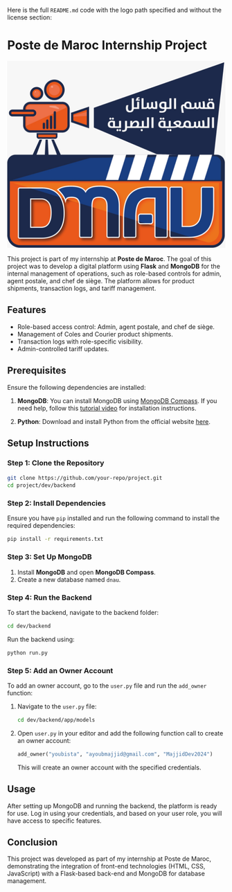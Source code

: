 Here is the full `README.md` code with the logo path specified and without the license section:


# Poste de Maroc Internship Project

![Project Logo](./dev/front-end/imgs/logo.jpg)

This project is part of my internship at **Poste de Maroc**. The goal of this project was to develop a digital platform using **Flask** and **MongoDB** for the internal management of operations, such as role-based controls for admin, agent postale, and chef de siège. The platform allows for product shipments, transaction logs, and tariff management.

## Features

- Role-based access control: Admin, agent postale, and chef de siège.
- Management of Coles and Courier product shipments.
- Transaction logs with role-specific visibility.
- Admin-controlled tariff updates.

## Prerequisites

Ensure the following dependencies are installed:

1. **MongoDB**: You can install MongoDB using [MongoDB Compass](https://www.mongodb.com/try/download/compass). If you need help, follow this [tutorial video](https://youtu.be/gB6WLkSrtJk?si=TgRaMFesh-g5vYpP) for installation instructions.


2. **Python**: Download and install Python from the official website [here](https://www.python.org/downloads/).

## Setup Instructions

### Step 1: Clone the Repository

```bash
git clone https://github.com/your-repo/project.git
cd project/dev/backend
```

### Step 2: Install Dependencies

Ensure you have `pip` installed and run the following command to install the required dependencies:

```bash
pip install -r requirements.txt
```

### Step 3: Set Up MongoDB

1. Install **MongoDB** and open **MongoDB Compass**.
2. Create a new database named `dnau`.

### Step 4: Run the Backend

To start the backend, navigate to the backend folder:

```bash
cd dev/backend
```

Run the backend using:

```bash
python run.py
```

### Step 5: Add an Owner Account

To add an owner account, go to the `user.py` file and run the `add_owner` function:

1. Navigate to the `user.py` file:

   ```bash
   cd dev/backend/app/models
   ```

2. Open `user.py` in your editor and add the following function call to create an owner account:

   ```python
   add_owner("youbista", "ayoubmajjid@gmail.com", "MajjidDev2024")
   ```


   This will create an owner account with the specified credentials.

## Usage

After setting up MongoDB and running the backend, the platform is ready for use. Log in using your credentials, and based on your user role, you will have access to specific features.


## Conclusion

This project was developed as part of my internship at Poste de Maroc, demonstrating the integration of front-end technologies (HTML, CSS, JavaScript) with a Flask-based back-end and MongoDB for database management.


